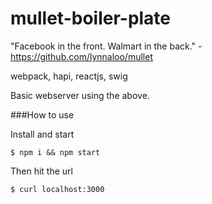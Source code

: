 # mullet-boiler-plate

"Facebook in the front. Walmart in the back." - https://github.com/lynnaloo/mullet

webpack, hapi, reactjs, swig

Basic webserver using the above.

###How to use

Install and start
```
$ npm i && npm start
```

Then hit the url
```
$ curl localhost:3000
```

